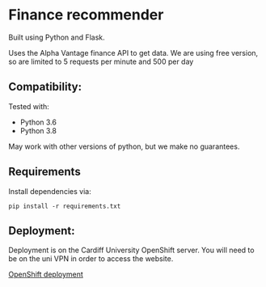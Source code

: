 # Finance recommender
Built using Python and Flask.

Uses the Alpha Vantage finance API to get data.
We are using free version, so are limited to 5 requests per minute and 500 per day

## Compatibility:
Tested with:
- Python 3.6
- Python 3.8

May work with other versions of python, but we make no guarantees.

## Requirements

Install dependencies via:
```shell
pip install -r requirements.txt
```

## Deployment:
Deployment is on the Cardiff University OpenShift server.
You will need to be on the uni VPN in order to access the website.

[OpenShift deployment](http://finance-recommender-finance-recommender.apps.cs.cf.ac.uk)
